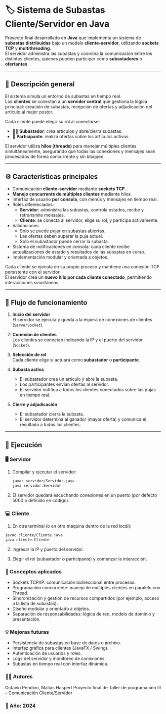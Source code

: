 # 🏷️ Sistema de Subastas Cliente/Servidor en Java

Proyecto final desarrollado en **Java** que implementa un sistema de **subastas distribuidas** bajo un modelo **cliente-servidor**, utilizando **sockets TCP** y **multithreading**.  
El servidor administra las subastas y coordina la comunicación entre los distintos clientes, quienes pueden participar como **subastadores** o **ofertantes**.

---

## 📘 Descripción general

El sistema simula un entorno de subastas en tiempo real.  
Los **clientes** se conectan a un **servidor central** que gestiona la lógica principal: creación de subastas, recepción de ofertas y adjudicación del artículo al mejor postor.  

Cada cliente puede elegir su rol al conectarse:
- 🧑‍⚖️ **Subastador**: crea artículos y abre/cierra subastas.
- 💸 **Participante**: realiza ofertas sobre los artículos activos.

El servidor utiliza **hilos (threads)** para manejar múltiples clientes simultáneamente, asegurando que todas las conexiones y mensajes sean procesados de forma concurrente y sin bloqueo.

---

## ⚙️ Características principales

- Comunicación **cliente-servidor** mediante **sockets TCP**.  
- **Manejo concurrente de múltiples clientes** mediante hilos.  
- Interfaz de usuario **por consola**, con menús y mensajes en tiempo real.  
- Roles diferenciados:
  - **Servidor**: administra las subastas, controla estados, recibe y retransmite mensajes.
  - **Cliente**: se conecta al servidor, elige su rol, y participa activamente.  
- Validaciones:
  - Solo se puede pujar en subastas abiertas.
  - Las ofertas deben superar la puja actual.
  - Solo el subastador puede cerrar la subasta.  
- Sistema de notificaciones en consola: cada cliente recibe actualizaciones de estado y resultados de las subastas en curso.  
- Implementación modular y orientada a objetos.  

Cada cliente se ejecuta en su propio proceso y mantiene una conexión TCP persistente con el servidor.  
El servidor crea un **nuevo hilo por cada cliente conectado**, permitiendo interacciones simultáneas.

---

## 🔄 Flujo de funcionamiento

1. **Inicio del servidor**  
   El servidor se ejecuta y queda a la espera de conexiones de clientes (`ServerSocket`).

2. **Conexión de clientes**  
   Los clientes se conectan indicando la IP y el puerto del servidor (`Socket`).

3. **Selección de rol**  
   Cada cliente elige si actuará como **subastador** o **participante**.

4. **Subasta activa**  
   - El subastador crea un artículo y abre la subasta.  
   - Los participantes envían ofertas al servidor.  
   - El servidor notifica a todos los clientes conectados sobre las pujas en tiempo real.

5. **Cierre y adjudicación**  
   - El subastador cierra la subasta.  
   - El servidor determina al ganador (mayor oferta) y comunica el resultado a todos los clientes.  

---

## 🚀 Ejecución

### 🖥️ Servidor

1. Compilar y ejecutar el servidor:
   ```bash
   javac servidor/Servidor.java
   java servidor.Servidor

2. El servidor quedará escuchando conexiones en un puerto (por defecto 5000 o definido en código).

### 💻 Cliente

1. En otra terminal (o en otra máquina dentro de la red local):
  ```bash
  javac cliente/Cliente.java
  java cliente.Cliente
  ```
2. Ingresar la IP y puerto del servidor.

3. Elegir el rol (subastador o participante) y comenzar la interacción.

### 🧠 Conceptos aplicados

  - Sockets TCP/IP: comunicación bidireccional entre procesos.
  - Programación concurrente: manejo de múltiples clientes en paralelo con Thread.
  - Sincronización y gestión de recursos compartidos (por ejemplo, acceso a la lista de subastas).
  - Diseño modular y orientado a objetos.
  - Separación de responsabilidades: lógica de red, modelo de dominio y presentación.

### 💡 Mejoras futuras

  - Persistencia de subastas en base de datos o archivo.
  - Interfaz gráfica para clientes (JavaFX / Swing).
  - Autenticación de usuarios y roles.
  - Logs del servidor y monitoreo de conexiones.
  - Subastas en tiempo real con interfaz dinámica.

### 👨‍💻 Autores
Octavio Pendino, Matías Haspert
Proyecto final de Taller de programación III – Comunicación Cliente/Servidor
### 📅 Año: 2024


